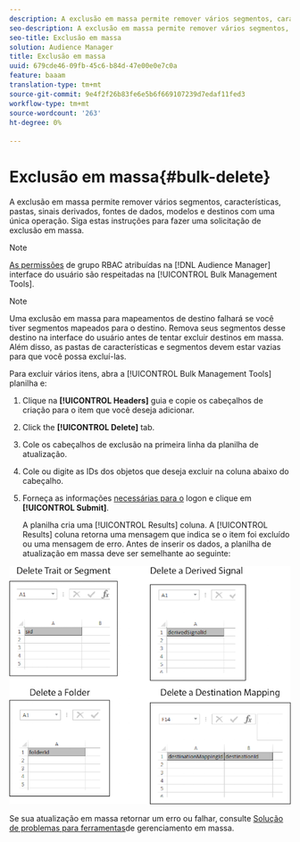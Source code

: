 ```yaml
---
description: A exclusão em massa permite remover vários segmentos, características, pastas, sinais derivados, fontes de dados, modelos e destinos com uma única operação. Siga estas instruções para fazer uma solicitação de exclusão em massa.
seo-description: A exclusão em massa permite remover vários segmentos, características, pastas, sinais derivados, fontes de dados, modelos e destinos com uma única operação. Siga estas instruções para fazer uma solicitação de exclusão em massa.
seo-title: Exclusão em massa
solution: Audience Manager
title: Exclusão em massa
uuid: 679cde46-09fb-45c6-b84d-47e00e0e7c0a
feature: baaam
translation-type: tm+mt
source-git-commit: 9e4f2f26b83fe6e5b6f669107239d7edaf11fed3
workflow-type: tm+mt
source-wordcount: '263'
ht-degree: 0%

---
```



# Exclusão em massa{#bulk-delete}

A exclusão em massa permite remover vários segmentos, características, pastas, sinais derivados, fontes de dados, modelos e destinos com uma única operação. Siga estas instruções para fazer uma solicitação de exclusão em massa.

<!-- 

<p>t_bulk_delete.xml </p>

 -->

>[!NOTE]
>
>[As permissões](../../features/administration/administration-overview.md) de grupo RBAC atribuídas na [!DNL Audience Manager] interface do usuário são respeitadas na [!UICONTROL Bulk Management Tools].

>[!NOTE]
>
>Uma exclusão em massa para mapeamentos de destino falhará se você tiver segmentos mapeados para o destino. Remova seus segmentos desse destino na interface do usuário antes de tentar excluir destinos em massa. Além disso, as pastas de características e segmentos devem estar vazias para que você possa excluí-las.

Para excluir vários itens, abra a [!UICONTROL Bulk Management Tools] planilha e:

1. Clique na **[!UICONTROL Headers]** guia e copie os cabeçalhos de criação para o item que você deseja adicionar.
2. Click the **[!UICONTROL Delete]** tab.
3. Cole os cabeçalhos de exclusão na primeira linha da planilha de atualização.
4. Cole ou digite as IDs dos objetos que deseja excluir na coluna abaixo do cabeçalho.
5. Forneça as informações [necessárias para o](../../reference/bulk-management-tools/bulk-management-intro.md#auth-reqs) logon e clique em **[!UICONTROL Submit]**.

   A planilha cria uma [!UICONTROL Results] coluna. A [!UICONTROL Results] coluna retorna uma mensagem que indica se o item foi excluído ou uma mensagem de erro.
Antes de inserir os dados, a planilha de atualização em massa deve ser semelhante ao seguinte:

![](assets/delete.png)

Se sua atualização em massa retornar um erro ou falhar, consulte [Solução de problemas para ferramentas](../../reference/bulk-management-tools/bulk-troubleshooting.md)de gerenciamento em massa.
